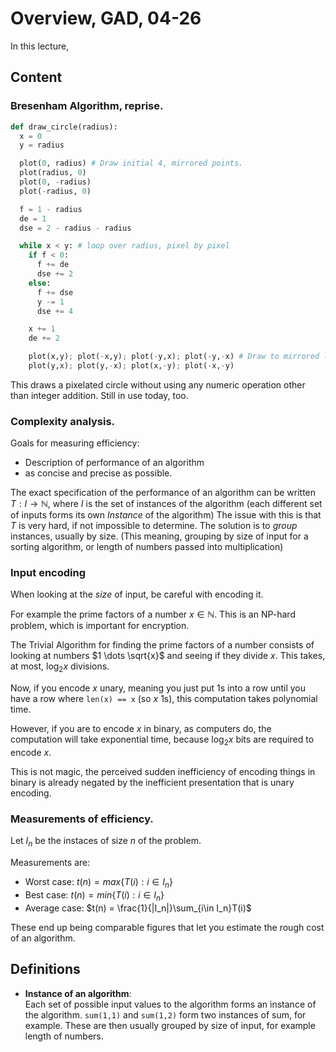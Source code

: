 # Overview, GAD, 04-26
In this lecture, 

## Content

### Bresenham Algorithm, reprise.
```python
def draw_circle(radius): 
  x = 0
  y = radius

  plot(0, radius) # Draw initial 4, mirrored points. 
  plot(radius, 0)
  plot(0, -radius) 
  plot(-radius, 0)

  f = 1 - radius
  de = 1
  dse = 2 - radius - radius

  while x < y: # loop over radius, pixel by pixel
    if f < 0: 
      f += de
      dse += 2
    else: 
      f += dse
      y -= 1
      dse += 4

    x += 1
    de += 2

    plot(x,y); plot(-x,y); plot(-y,x); plot(-y,-x) # Draw to mirrored lines.
    plot(y,x); plot(y,-x); plot(x,-y); plot(-x,-y)
```

This draws a pixelated circle without using any numeric operation other than 
integer addition. Still in use today, too. 

### Complexity analysis. 

Goals for measuring efficiency: 

 - Description of performance of an algorithm
 - as concise and precise as possible. 

The exact specification of the performance of an algorithm can be written $T: I \to \mathbb{N}$,
where $I$ is the set of instances of the algorithm (each different set of inputs
forms its own _Instance_ of the algorithm)
The issue with this is that $T$ is very hard, if not impossible to determine.
The solution is to _group_ instances, usually by size. (This meaning, grouping 
by size of input for a sorting algorithm, or length of numbers passed into multiplication)

### Input encoding
When looking at the _size_ of input, be careful with encoding it.  

For example the prime factors of a number $x \in \mathbb{N}$. This is an NP-hard
problem, which is important for encryption. 

The Trivial Algorithm for finding the prime factors of a number consists of
looking at numbers $1 \dots \sqrt{x}$ and seeing if they divide $x$. This takes,
at most, $\log_2 x$ divisions.

Now, if you encode $x$ unary, meaning you just put 1s into a row until you have a row 
where `len(x) == x` (so $x$ 1s), this computation takes polynomial time.

However, if you are to encode $x$ in binary, as computers do, the computation will
take exponential time, because $\log_2x$ bits are required to encode $x$. 

This is not magic, the perceived sudden inefficiency of encoding things in binary
is already negated by the inefficient presentation that is unary encoding. 

### Measurements of efficiency. 
Let $I_n$ be the instaces of size $n$ of the problem. 

Measurements are: 

- Worst case: $t(n) = max \{ T(i) : i \in I_n \}$
- Best case: $t(n) = min \{ T(i) : i \in I_n\}$
- Average case: $t(n) = \frac{1}{|I_n|}\sum_{i\in I_n}T(i)$

These end up being comparable figures that let you estimate the rough cost of an 
algorithm. 

## Definitions
- **Instance of an algorithm**:  
  Each set of possible input values to the algorithm forms an instance of the algorithm. 
  `sum(1,1)` and `sum(1,2)` form two instances of sum, for example. These are then usually 
  grouped by size of input, for example length of numbers. 
